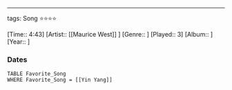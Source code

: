 ---
tags: Song ⭐⭐⭐⭐ 

[Time:: 4:43]
[Artist:: [[Maurice West]] ]
[Genre:: ]
[Played:: 3]
[Album:: ]
[Year:: ]
### Dates
````dataview
TABLE Favorite_Song
WHERE Favorite_Song = [[Yin Yang]]
````